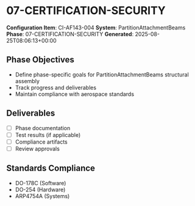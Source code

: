 # 07-CERTIFICATION-SECURITY

**Configuration Item**: CI-AF143-004
**System**: PartitionAttachmentBeams
**Phase**: 07-CERTIFICATION-SECURITY
**Generated**: 2025-08-25T08:06:13+00:00

## Phase Objectives
- Define phase-specific goals for PartitionAttachmentBeams structural assembly
- Track progress and deliverables
- Maintain compliance with aerospace standards

## Deliverables
- [ ] Phase documentation
- [ ] Test results (if applicable)
- [ ] Compliance artifacts
- [ ] Review approvals

## Standards Compliance
- DO-178C (Software)
- DO-254 (Hardware)
- ARP4754A (Systems)

